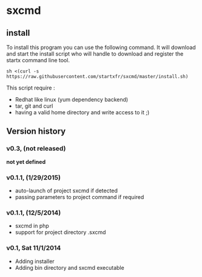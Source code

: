 sxcmd
=====

## install 

To install this program you can use the following command. It will download and start the install script who will handle to download and register the startx command line tool.
```
sh <(curl -s https://raw.githubusercontent.com/startxfr/sxcmd/master/install.sh)
```

This script require :
* Redhat like linux (yum dependency backend)
* tar, git and curl
* having a valid home directory and write access to it ;)

## Version history

### <a name="v0.3"></a>v0.3, (not released)

**not yet defined**

### <a name="v0.1.1"></a>v0.1.1, (1/29/2015)

* auto-launch of project sxcmd if detected
* passing parameters to project command if required

### <a name="v0.1.1"></a>v0.1.1, (12/5/2014)

* sxcmd in php
* support for project directory .sxcmd

### <a name="v0.1"></a>v0.1, Sat 11/1/2014

* Adding installer
* Adding bin directory and sxcmd executable


